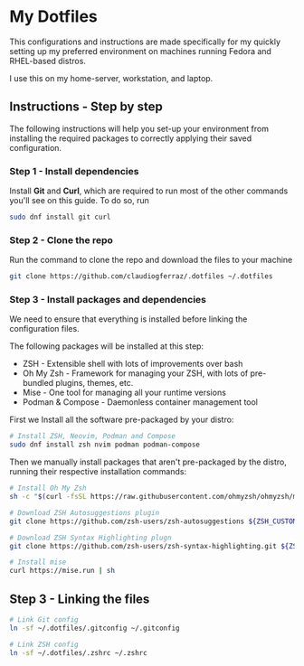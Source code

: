 # My Dotfiles

This configurations and instructions are made specifically for my quickly setting up my preferred environment on machines running Fedora and RHEL-based distros. 

I use this on my home-server, workstation, and laptop.

## Instructions - Step by step

The following instructions will help you set-up your environment from installing the required packages to correctly applying their saved configuration.

### Step 1 - Install dependencies

Install **Git** and **Curl**, which are required to run most of the other commands you'll see on this guide. To do so, run

```bash
sudo dnf install git curl
```

### Step 2 - Clone the repo

Run the command to clone the repo and download the files to your machine

```bash
git clone https://github.com/claudiogferraz/.dotfiles ~/.dotfiles
```


### Step 3 - Install packages and dependencies

We need to ensure that everything is installed before linking the configuration files.

The following packages will be installed at this step:

- ZSH - Extensible shell with lots of improvements over bash
- Oh My Zsh - Framework for managing your ZSH, with lots of pre-bundled plugins, themes, etc.
- Mise - One tool for managing all your runtime versions
- Podman & Compose - Daemonless container management tool

First we Install all the software pre-packaged by your distro:

```bash
# Install ZSH, Neovim, Podman and Compose
sudo dnf install zsh nvim podman podman-compose
```

Then we manually install packages that aren't pre-packaged by the distro, running their respective installation commands:

```bash
# Install Oh My Zsh
sh -c "$(curl -fsSL https://raw.githubusercontent.com/ohmyzsh/ohmyzsh/master/tools/install.sh)"

# Download ZSH Autosuggestions plugin
git clone https://github.com/zsh-users/zsh-autosuggestions ${ZSH_CUSTOM:-~/.oh-my-zsh/custom}/plugins/zsh-autosuggestions

# Download ZSH Syntax Highlighting plugn
git clone https://github.com/zsh-users/zsh-syntax-highlighting.git ${ZSH_CUSTOM:-~/.oh-my-zsh/custom}/plugins/zsh-syntax-highlighting

# Install mise
curl https://mise.run | sh
```

## Step 3 - Linking the files

```bash
# Link Git config
ln -sf ~/.dotfiles/.gitconfig ~/.gitconfig

# Link ZSH config
ln -sf ~/.dotfiles/.zshrc ~/.zshrc
```


